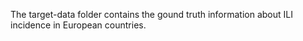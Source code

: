 The target-data folder contains the gound truth information about ILI incidence in European countries.
